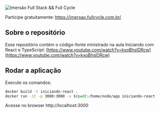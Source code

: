 ![Imersão Full Stack && Full Cycle](https://events-fullcycle.s3.amazonaws.com/events-fullcycle/static/site/img/grupo_4417.png)

Participe gratuitamente: https://imersao.fullcycle.com.br/

## Sobre o repositório
Esse repositório contém o código-fonte ministrado na aula Iniciando com React e TypeScript: [https://www.youtube.com/watch?v=kxoBhslDRcw](https://www.youtube.com/watch?v=kxoBhslDRcw)

## Rodar a aplicação

Execute os comandos:

```bash
docker build -t iniciando-react .
docker run -it -p 3000:3000 -v $(pwd):/home/node/app iniciando-react
```

Acesse no browser http://localhost:3000

